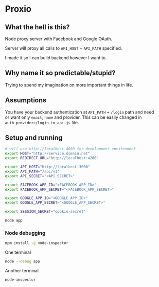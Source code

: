 # Proxio

## What the hell is this?

Node proxy server with Facebook and Google OAuth.

Server will proxy all calls to `API_HOST` + `API_PATH` specified.

I made it so I can build backend however I want to.

## Why name it so predictable/stupid?

Trying to spend my imagination on more important things in life.

## Assumptions

You have your backend authentication at `API_PATH` + `/login` path and need or want only
`email`, `name` and provider. This can be easily changed in `auth_providers/login_to_api.js` file.

## Setup and running

```bash
# will use http://localhost:4000 for development environment
export HOST="http://service.domain.net"
export REDIRECT_URL="http://localhost:4200"

export API_HOST="http://localhost:3000"
export API_PATH="/api/v1"
export API_SECRET="<API_SECRET>"

export FACEBOOK_APP_ID="<FACEBOOK_APP_ID>"
export FACEBOOK_APP_SECRET="<FACEBOOK_APP_SECRET>"

export GOOGLE_APP_ID="<GOOGLE_APP_ID>"
export GOOGLE_APP_SECRET="<GOOGLE_APP_SECRET>"

export SESSION_SECRET="cookie-secret"

node app
```

### Node debugging

```sh
npm install -g node-inspector
```

One terminal

```sh
node --debug app
```

Another terminal

```sh
node-inspector
```